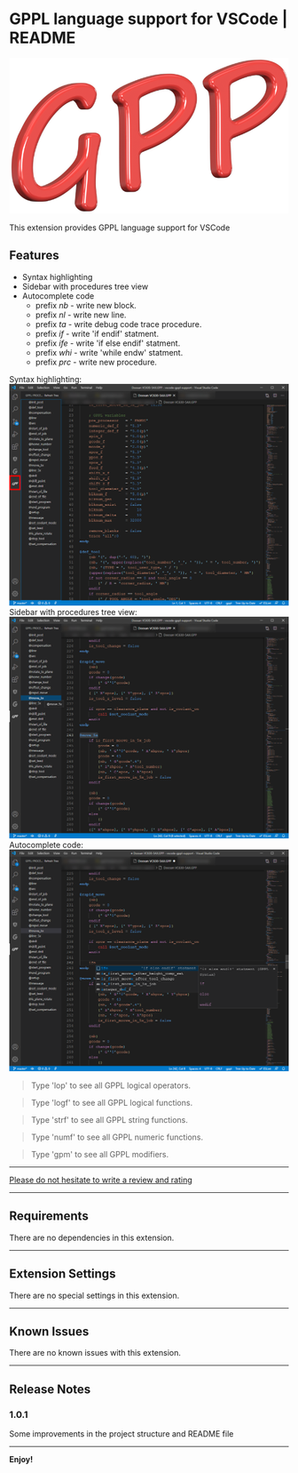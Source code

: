 # GPPL language support for VSCode | README

![Logo](images/logo.png)

This extension provides GPPL language support for VSCode

## Features

* Syntax highlighting
* Sidebar with procedures tree view
* Autocomplete code
  * prefix *nb* - write new block.
  * prefix *nl* - write new line.
  * prefix *ta* - write debug code trace procedure.
  * prefix *if* - write 'if endif' statment.
  * prefix *ife* - write 'if else endif' statment.
  * prefix *whi* - write 'while endw' statment.
  * prefix *prc* - write new procedure.


Syntax highlighting:
![Syntax highlighting](images/syntax-highlighting.png)
Sidebar with procedures tree view:
![Sidebar with procedure tree view](images/tree-view.png)
Autocomplete code:
![Autocomplete code](images/autocomplete-code.png)

> Type 'lop' to see all GPPL logical operators.

> Type 'logf' to see all GPPL logical functions.

> Type 'strf' to see all GPPL string functions.

> Type 'numf' to see all GPPL numeric functions.

> Type 'gpm' to see all GPPL modifiers.

-----------------------------------------------------------------------------------------------------------

[Please do not hesitate to write a review and rating](https://marketplace.visualstudio.com/items?itemName=anzory.vscode-gppl-support&ssr=false#review-details)

-----------------------------------------------------------------------------------------------------------
## Requirements

There are no dependencies in this extension.

-----------------------------------------------------------------------------------------------------------
## Extension Settings

There are no special settings in this extension.

-----------------------------------------------------------------------------------------------------------
## Known Issues

There are no known issues with this extension.

-----------------------------------------------------------------------------------------------------------
## Release Notes


### 1.0.1

Some improvements in the project structure and README file


-----------------------------------------------------------------------------------------------------------


**Enjoy!**
